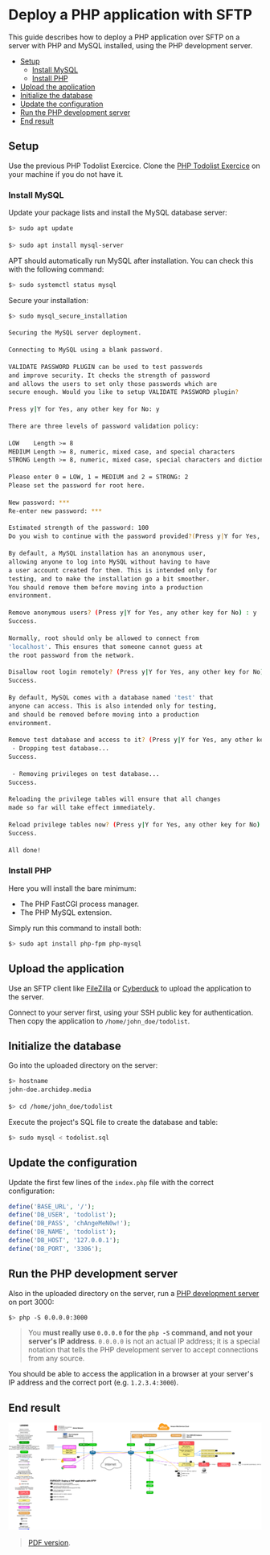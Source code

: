 # Deploy a PHP application with SFTP

This guide describes how to deploy a PHP application over SFTP on a server with PHP and MySQL installed,
using the PHP development server.

<!-- START doctoc generated TOC please keep comment here to allow auto update -->
<!-- DON'T EDIT THIS SECTION, INSTEAD RE-RUN doctoc TO UPDATE -->


- [Setup](#setup)
  - [Install MySQL](#install-mysql)
  - [Install PHP](#install-php)
- [Upload the application](#upload-the-application)
- [Initialize the database](#initialize-the-database)
- [Update the configuration](#update-the-configuration)
- [Run the PHP development server](#run-the-php-development-server)
- [End result](#end-result)

<!-- END doctoc generated TOC please keep comment here to allow auto update -->





## Setup

Use the previous PHP Todolist Exercice.
Clone the [PHP Todolist Exercice][php-todolist] on your machine if you do not have it.

### Install MySQL

Update your package lists and install the MySQL database server:

```bash
$> sudo apt update

$> sudo apt install mysql-server
```

APT should automatically run MySQL after installation.
You can check this with the following command:

```bash
$> sudo systemctl status mysql
```

Secure your installation:

```bash
$> sudo mysql_secure_installation

Securing the MySQL server deployment.

Connecting to MySQL using a blank password.

VALIDATE PASSWORD PLUGIN can be used to test passwords
and improve security. It checks the strength of password
and allows the users to set only those passwords which are
secure enough. Would you like to setup VALIDATE PASSWORD plugin?

Press y|Y for Yes, any other key for No: y

There are three levels of password validation policy:

LOW    Length >= 8
MEDIUM Length >= 8, numeric, mixed case, and special characters
STRONG Length >= 8, numeric, mixed case, special characters and dictionary file

Please enter 0 = LOW, 1 = MEDIUM and 2 = STRONG: 2
Please set the password for root here.

New password: ***
Re-enter new password: ***

Estimated strength of the password: 100
Do you wish to continue with the password provided?(Press y|Y for Yes, any other key for No) : y

By default, a MySQL installation has an anonymous user,
allowing anyone to log into MySQL without having to have
a user account created for them. This is intended only for
testing, and to make the installation go a bit smoother.
You should remove them before moving into a production
environment.

Remove anonymous users? (Press y|Y for Yes, any other key for No) : y
Success.

Normally, root should only be allowed to connect from
'localhost'. This ensures that someone cannot guess at
the root password from the network.

Disallow root login remotely? (Press y|Y for Yes, any other key for No) : y
Success.

By default, MySQL comes with a database named 'test' that
anyone can access. This is also intended only for testing,
and should be removed before moving into a production
environment.

Remove test database and access to it? (Press y|Y for Yes, any other key for No) : y
 - Dropping test database...
Success.

 - Removing privileges on test database...
Success.

Reloading the privilege tables will ensure that all changes
made so far will take effect immediately.

Reload privilege tables now? (Press y|Y for Yes, any other key for No) : y
Success.

All done!
```

### Install PHP

Here you will install the bare minimum:

* The PHP FastCGI process manager.
* The PHP MySQL extension.

Simply run this command to install both:

```bash
$> sudo apt install php-fpm php-mysql
```





## Upload the application

Use an SFTP client like [FileZilla][filezilla] or [Cyberduck][cyberduck] to
upload the application to the server.

Connect to your server first, using your SSH public key for authentication. Then
copy the application to `/home/john_doe/todolist`.





## Initialize the database

Go into the uploaded directory on the server:

```bash
$> hostname
john-doe.archidep.media

$> cd /home/john_doe/todolist
```

Execute the project's SQL file to create the database and table:

```bash
$> sudo mysql < todolist.sql
```





## Update the configuration

Update the first few lines of the `index.php` file with the correct configuration:

```php
define('BASE_URL', '/');
define('DB_USER', 'todolist');
define('DB_PASS', 'chAngeMeN0w!');
define('DB_NAME', 'todolist');
define('DB_HOST', '127.0.0.1');
define('DB_PORT', '3306');
```





## Run the PHP development server

Also in the uploaded directory on the server, run a [PHP development
server][php-dev-server] on port 3000:

```bash
$> php -S 0.0.0.0:3000
```

> You **must really use `0.0.0.0` for the `php -S` command, and not your
> server's IP address**. `0.0.0.0` is not an actual IP address; it is a special
> notation that tells the PHP development server to accept connections from any
> source.

You should be able to access the application in a browser at your server's IP
address and the correct port (e.g. `1.2.3.4:3000`).





## End result

![Diagram](sftp-deployment.png)

> [PDF version](sftp-deployment.pdf).





[cyberduck]: https://cyberduck.io
[filezilla]: https://filezilla-project.org/
[php-dev-server]: https://www.php.net/manual/en/features.commandline.webserver.php
[php-todolist]: https://github.com/MediaComem/comem-archidep-php-todo-exercise
